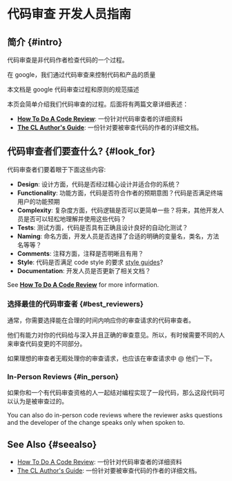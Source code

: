 # 代码审查 开发人员指南

## 简介 {#intro}

代码审查是非代码作者检查代码的一个过程。

在 google，我们通过代码审查来控制代码和产品的质量

本文档是 google 代码审查过程和原则的规范描述

本页会简单介绍我们代码审查的过程。后面将有两篇文章详细表述：

- **[How To Do A Code Review](reviewer/)**: 一份针对代码审查者的详细资料
- **[The CL Author's Guide](developer/)**: 一份针对要被审查代码的作者的详细文档。

## 代码审查者们要查什么? {#look_for}

代码审查者们要着眼于下面这些内容:

- **Design**: 设计方面，代码是否经过精心设计并适合你的系统？
- **Functionality**: 功能方面，代码是否符合作者的预期意图？代码是否满足终端用户的功能预期
- **Complexity**: 复杂度方面，代码逻辑是否可以更简单一些？将来，其他开发人员是否可以轻松地理解并使用这些代码？
- **Tests**: 测试方面，代码是否具有正确且设计良好的自动化测试？
- **Naming**: 命名方面，开发人员是否选择了合适的明确的变量名，类名，方法名等等？
- **Comments**: 注释方面，注释是否明晰且有用？
- **Style**: 代码是否满足 code style 的要求 [style guides](http://google.github.io/styleguide/)?
- **Documentation**: 开发人员是否更新了相关文档？

See **[How To Do A Code Review](reviewer/)** for more information.

### 选择最佳的代码审查者 {#best_reviewers}

通常，你需要选择能在合理的时间内响应你的审查请求的代码审查者。

他们有能力对你的代码给与深入并且正确的审查意见。所以，有时候需要不同的人来审查代码变更的不同部分。

如果理想的审查者无暇处理你的审查请求，也应该在审查请求中 @ 他们一下。

### In-Person Reviews {#in_person}

如果你和一个有代码审查资格的人一起结对编程实现了一段代码，那么这段代码可以认为是被审查过的。

You can also do in-person code reviews where the reviewer asks questions and the
developer of the change speaks only when spoken to.

## See Also {#seealso}

- [How To Do A Code Review](reviewer/): 一份针对代码审查者的详细资料
- [The CL Author's Guide](developer/): 一份针对要被审查代码的作者的详细文档。
